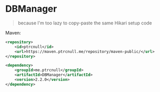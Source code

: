 # DBManager

> because I'm too lazy to copy-paste the same Hikari setup code


Maven:

```xml
<repository>
    <id>ptrcnull</id>
    <url>https://maven.ptrcnull.me/repository/maven-public/</url>
</repository>

<dependency>
    <groupId>me.ptrcnull</groupId>
    <artifactId>DBManager</artifactId>
    <version>2.2.0</version>
</dependency>
```
